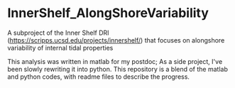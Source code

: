 # InnerShelf_AlongShoreVariability
A subproject of the Inner Shelf DRI (https://scripps.ucsd.edu/projects/innershelf/) that focuses on alongshore variability of internal tidal properties    

This analysis was written in matlab for my postdoc;  As a side project, I've been slowly rewriting it into python.  This repository is a blend of the matlab and python codes, with readme files to describe the progress. 
